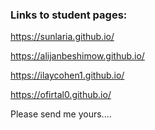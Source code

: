 ### Links to student pages:

https://sunlaria.github.io/

https://alijanbeshimow.github.io/

https://ilaycohen1.github.io/

https://ofirtal0.github.io/

Please send me yours....

